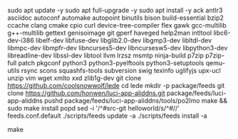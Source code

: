 sudo apt update -y
sudo apt full-upgrade -y
sudo apt install -y ack antlr3 asciidoc autoconf automake autopoint binutils bison build-essential bzip2 ccache clang cmake cpio curl device-tree-compiler flex gawk gcc-multilib g++-multilib gettext genisoimage git gperf haveged help2man intltool libc6-dev-i386 libelf-dev libfuse-dev libglib2.0-dev libgmp3-dev libltdl-dev libmpc-dev libmpfr-dev libncurses5-dev libncursesw5-dev libpython3-dev libreadline-dev libssl-dev libtool llvm lrzsz msmtp ninja-build p7zip p7zip-full patch pkgconf python3 python3-pyelftools python3-setuptools qemu-utils rsync scons squashfs-tools subversion swig texinfo uglifyjs upx-ucl unzip vim wget xmlto xxd zlib1g-dev
git clone https://github.com/coolsnowwolf/lede
cd lede
mkdir -p package/feeds
git clone https://github.com/honwen/luci-app-aliddns.git package/feeds/luci-app-aliddns
pushd package/feeds/luci-app-aliddns/tools/po2lmo
make && sudo make install
popd
sed -i '/^#src-git helloworld/s/^#//' feeds.conf.default
./scripts/feeds update -a
./scripts/feeds install -a

make
